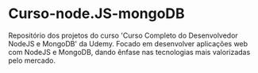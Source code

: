 # Curso-node.JS-mongoDB
Repositório dos projetos do curso 'Curso Completo do Desenvolvedor NodeJS e MongoDB' da Udemy. Focado em desenvolver aplicações web com NodeJS e MongoDB, dando ênfase nas tecnologias mais valorizadas pelo mercado.

